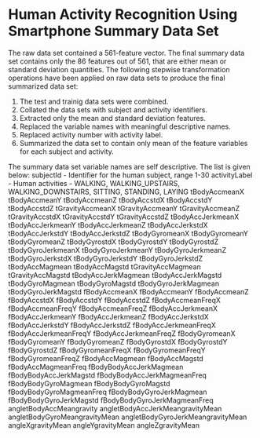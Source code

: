 Human Activity Recognition Using Smartphone Summary Data Set
============================================================
The raw data set contained a 561-feature vector. The final summary data set contains only the 86 features out of 561, that are either mean or standard deviation quantities. The following stepwise transformation operations have been applied on raw data sets to produce the final summarized data set:
1. The test and trainig data sets were combined.
2. Collated the data sets with subject and activity identifiers.
3. Extracted only the mean and standard deviation features.
4. Replaced the variable names with meaningful descriptive names.
5. Replaced activity number with activity label.
6. Summarized the data set to contain only mean of the feature variables for each subject and activity.
 
The summary data set variable names are self descriptive. The list is given below:
subjectId      - Identifier for the human subject, range 1-30
activityLabel  - Human activities - WALKING, WALKING_UPSTAIRS,
			WALKING_DOWNSTAIRS, SITTING, STANDING, LAYING
tBodyAccmeanX
tBodyAccmeanY
tBodyAccmeanZ
tBodyAccstdX
tBodyAccstdY
tBodyAccstdZ
tGravityAccmeanX
tGravityAccmeanY
tGravityAccmeanZ
tGravityAccstdX
tGravityAccstdY
tGravityAccstdZ
tBodyAccJerkmeanX
tBodyAccJerkmeanY
tBodyAccJerkmeanZ
tBodyAccJerkstdX
tBodyAccJerkstdY
tBodyAccJerkstdZ
tBodyGyromeanX
tBodyGyromeanY
tBodyGyromeanZ
tBodyGyrostdX
tBodyGyrostdY
tBodyGyrostdZ
tBodyGyroJerkmeanX
tBodyGyroJerkmeanY
tBodyGyroJerkmeanZ
tBodyGyroJerkstdX
tBodyGyroJerkstdY
tBodyGyroJerkstdZ
tBodyAccMagmean
tBodyAccMagstd
tGravityAccMagmean
tGravityAccMagstd
tBodyAccJerkMagmean
tBodyAccJerkMagstd
tBodyGyroMagmean
tBodyGyroMagstd
tBodyGyroJerkMagmean
tBodyGyroJerkMagstd
fBodyAccmeanX
fBodyAccmeanY
fBodyAccmeanZ
fBodyAccstdX
fBodyAccstdY
fBodyAccstdZ
fBodyAccmeanFreqX
fBodyAccmeanFreqY
fBodyAccmeanFreqZ
fBodyAccJerkmeanX
fBodyAccJerkmeanY
fBodyAccJerkmeanZ
fBodyAccJerkstdX
fBodyAccJerkstdY
fBodyAccJerkstdZ
fBodyAccJerkmeanFreqX
fBodyAccJerkmeanFreqY
fBodyAccJerkmeanFreqZ
fBodyGyromeanX
fBodyGyromeanY
fBodyGyromeanZ
fBodyGyrostdX
fBodyGyrostdY
fBodyGyrostdZ
fBodyGyromeanFreqX
fBodyGyromeanFreqY
fBodyGyromeanFreqZ
fBodyAccMagmean
fBodyAccMagstd
fBodyAccMagmeanFreq
fBodyBodyAccJerkMagmean
fBodyBodyAccJerkMagstd
fBodyBodyAccJerkMagmeanFreq
fBodyBodyGyroMagmean
fBodyBodyGyroMagstd
fBodyBodyGyroMagmeanFreq
fBodyBodyGyroJerkMagmean
fBodyBodyGyroJerkMagstd
fBodyBodyGyroJerkMagmeanFreq
angletBodyAccMeangravity
angletBodyAccJerkMeangravityMean
angletBodyGyroMeangravityMean
angletBodyGyroJerkMeangravityMean
angleXgravityMean
angleYgravityMean
angleZgravityMean

